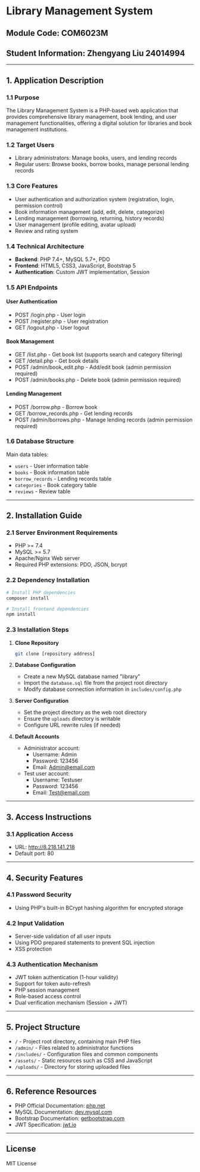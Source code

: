 # Library Management System
## Module Code: COM6023M
## Student Information: Zhengyang Liu 24014994

---

## 1. Application Description

### 1.1 Purpose
The Library Management System is a PHP-based web application that provides comprehensive library management, book lending, and user management functionalities, offering a digital solution for libraries and book management institutions.

### 1.2 Target Users
- Library administrators: Manage books, users, and lending records
- Regular users: Browse books, borrow books, manage personal lending records

### 1.3 Core Features
- User authentication and authorization system (registration, login, permission control)
- Book information management (add, edit, delete, categorize)
- Lending management (borrowing, returning, history records)
- User management (profile editing, avatar upload)
- Review and rating system

### 1.4 Technical Architecture
- **Backend**: PHP 7.4+, MySQL 5.7+, PDO
- **Frontend**: HTML5, CSS3, JavaScript, Bootstrap 5
- **Authentication**: Custom JWT implementation, Session

### 1.5 API Endpoints
#### User Authentication
- POST /login.php - User login
- POST /register.php - User registration
- GET /logout.php - User logout

#### Book Management
- GET /list.php - Get book list (supports search and category filtering)
- GET /detail.php - Get book details
- POST /admin/book_edit.php - Add/edit book (admin permission required)
- POST /admin/books.php - Delete book (admin permission required)

#### Lending Management
- POST /borrow.php - Borrow book
- GET /borrow_records.php - Get lending records
- POST /admin/borrows.php - Manage lending records (admin permission required)

### 1.6 Database Structure
Main data tables:
- `users` - User information table
- `books` - Book information table
- `borrow_records` - Lending records table
- `categories` - Book category table
- `reviews` - Review table

---

## 2. Installation Guide

### 2.1 Server Environment Requirements
- PHP >= 7.4
- MySQL >= 5.7
- Apache/Nginx Web server
- Required PHP extensions: PDO, JSON, bcrypt

### 2.2 Dependency Installation
```bash
# Install PHP dependencies
composer install

# Install frontend dependencies
npm install
```

### 2.3 Installation Steps
1. **Clone Repository**
   ```bash
   git clone [repository address]
   ```

2. **Database Configuration**
   - Create a new MySQL database named "library"
   - Import the `database.sql` file from the project root directory
   - Modify database connection information in `includes/config.php`

3. **Server Configuration**
   - Set the project directory as the web root directory
   - Ensure the `uploads` directory is writable
   - Configure URL rewrite rules (if needed)

4. **Default Accounts**
   - Administrator account:
     - Username: Admin
     - Password: 123456
     - Email: Admin@email.com
   - Test user account:
     - Username: Testuser
     - Password: 123456
     - Email: Test@email.com

---

## 3. Access Instructions

### 3.1 Application Access
- URL: http://8.218.141.218
- Default port: 80

---

## 4. Security Features

### 4.1 Password Security
- Using PHP's built-in BCrypt hashing algorithm for encrypted storage

### 4.2 Input Validation
- Server-side validation of all user inputs
- Using PDO prepared statements to prevent SQL injection
- XSS protection

### 4.3 Authentication Mechanism
- JWT token authentication (1-hour validity)
- Support for token auto-refresh
- PHP session management
- Role-based access control
- Dual verification mechanism (Session + JWT)

---

## 5. Project Structure
- `/` - Project root directory, containing main PHP files
- `/admin/` - Files related to administrator functions
- `/includes/` - Configuration files and common components
- `/assets/` - Static resources such as CSS and JavaScript
- `/uploads/` - Directory for storing uploaded files

---

## 6. Reference Resources
- PHP Official Documentation: [php.net](https://www.php.net/docs.php)
- MySQL Documentation: [dev.mysql.com](https://dev.mysql.com/doc/)
- Bootstrap Documentation: [getbootstrap.com](https://getbootstrap.com/docs/)
- JWT Specification: [jwt.io](https://jwt.io/)

---

## License
MIT License 